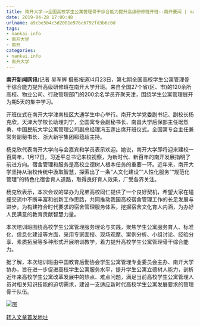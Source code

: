 ```yaml
---
title: 南开大学->全国高校学生公寓管理骨干综合能力提升高级研修班开班--南开要闻 | nankai.info
date: 2019-04-28 17:00:48
urlname: a9cbe5b4c5d2081e976c6792fd3b6c0d
tags: 
- nankai.info
- 南开大学
- 南开
categories:
- nankai.info
- 南开大学
---
```


**南开新闻网讯**(记者 吴军辉 摄影报道)4月23日，第七期全国高校学生公寓管理骨干综合能力提升高级研修班在南开大学开班。来自全国27个省(区、市)的120余所高校、物业公司、行政管理部门的200余名学员齐聚天津，围绕学生公寓管理展开为期5天的集中学习。

开班仪式在南开大学津南校区大通学生中心举行。南开大学党委副书记、副校长杨克欣，天津大学校长助理刘宁，全国寓专会副秘书长、南昌大学后保部主任琚烈勇，中国民航大学公寓管理公司副总经理冯玉莲出席开班仪式。全国寓专会主任兼常务副秘书长、浙大新宇集团郗蕴超主持。

杨克欣代表南开大学向与会嘉宾和学员表示欢迎。她说，南开大学即将迎来建校一百周年，1月17日，习近平总书记来校视察，为新时代、新百年的南开发展指明了前进方向。宿舍管理和服务是高校立德树人根本任务的重要一环。近年来，南开大学坚持从治校传统中汲取智慧，探索出了一条“人文化建设”“人性化服务”“规范化管理”的特色化宿舍育人道路，取得良好育人效果，广受各界关注。

杨克欣表示，本次会议的举办为兄弟高校同仁提供了一个良好契机，希望大家在碰撞交流中不断丰富和创新工作思路，共同推动我国高校宿舍管理工作的长足发展与进步，为构建符合时代要求的宿舍管理服务体系，挖掘宿舍文化育人内涵，为办好人民满意的教育贡献智慧力量。

本次培训班围绕高校学生公寓管理服务理论与实践，聚焦学生公寓服务育人、标准化、信息化建设等方面，采用专家面授、现场观摩、案例分析、小组讨论、经验分享、素质拓展等多种形式开展培训教学，着力提升高校学生公寓管理骨干综合能力。

据了解，本次培训班由中国教育后勤协会学生公寓管理专业委员会主办、南开大学协办，旨在进一步促进高校学生公寓服务水平，提升学生公寓立德树人能力，剖析近年来高校学生公寓改革发展中的热点、难点问题，满足当前高校学生公寓管理人员对相关知识技能的迫切需求，建设一支适应新时代高校学生公寓发展要求的管理骨干队伍。

![图](http://news.nankai.edu.cn/pic/0/00/35/07/350766_623924.jpg)

[转入文章首发地址](http://news.nankai.edu.cn/nkyw/system/2019/04/24/000446794.shtml)